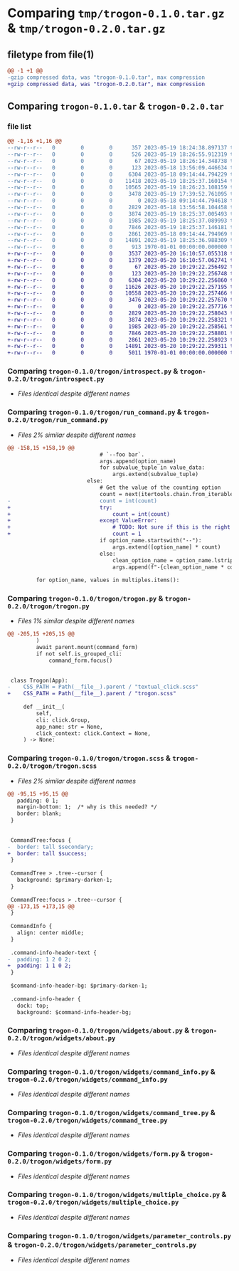 # Comparing `tmp/trogon-0.1.0.tar.gz` & `tmp/trogon-0.2.0.tar.gz`

## filetype from file(1)

```diff
@@ -1 +1 @@
-gzip compressed data, was "trogon-0.1.0.tar", max compression
+gzip compressed data, was "trogon-0.2.0.tar", max compression
```

## Comparing `trogon-0.1.0.tar` & `trogon-0.2.0.tar`

### file list

```diff
@@ -1,16 +1,16 @@
--rw-r--r--   0        0        0      357 2023-05-19 18:24:38.897137 trogon-0.1.0/README.md
--rw-r--r--   0        0        0      526 2023-05-19 18:26:55.912319 trogon-0.1.0/pyproject.toml
--rw-r--r--   0        0        0       67 2023-05-19 18:26:14.348738 trogon-0.1.0/trogon/__init__.py
--rw-r--r--   0        0        0      123 2023-05-18 13:56:09.446634 trogon-0.1.0/trogon/constants.py
--rw-r--r--   0        0        0     6304 2023-05-18 09:14:44.794229 trogon-0.1.0/trogon/introspect.py
--rw-r--r--   0        0        0    11418 2023-05-19 18:25:37.160154 trogon-0.1.0/trogon/run_command.py
--rw-r--r--   0        0        0    10565 2023-05-19 18:26:23.108159 trogon-0.1.0/trogon/trogon.py
--rw-r--r--   0        0        0     3478 2023-05-19 17:39:52.761095 trogon-0.1.0/trogon/trogon.scss
--rw-r--r--   0        0        0        0 2023-05-18 09:14:44.794618 trogon-0.1.0/trogon/widgets/__init__.py
--rw-r--r--   0        0        0     2829 2023-05-18 13:56:58.104458 trogon-0.1.0/trogon/widgets/about.py
--rw-r--r--   0        0        0     3874 2023-05-19 18:25:37.005493 trogon-0.1.0/trogon/widgets/command_info.py
--rw-r--r--   0        0        0     1985 2023-05-19 18:25:37.089993 trogon-0.1.0/trogon/widgets/command_tree.py
--rw-r--r--   0        0        0     7846 2023-05-19 18:25:37.146181 trogon-0.1.0/trogon/widgets/form.py
--rw-r--r--   0        0        0     2861 2023-05-18 09:14:44.794969 trogon-0.1.0/trogon/widgets/multiple_choice.py
--rw-r--r--   0        0        0    14891 2023-05-19 18:25:36.988309 trogon-0.1.0/trogon/widgets/parameter_controls.py
--rw-r--r--   0        0        0      913 1970-01-01 00:00:00.000000 trogon-0.1.0/PKG-INFO
+-rw-r--r--   0        0        0     3537 2023-05-20 16:10:57.055318 trogon-0.2.0/README.md
+-rw-r--r--   0        0        0     1379 2023-05-20 16:10:57.062741 trogon-0.2.0/pyproject.toml
+-rw-r--r--   0        0        0       67 2023-05-20 10:29:22.256492 trogon-0.2.0/trogon/__init__.py
+-rw-r--r--   0        0        0      123 2023-05-20 10:29:22.256748 trogon-0.2.0/trogon/constants.py
+-rw-r--r--   0        0        0     6304 2023-05-20 10:29:22.256860 trogon-0.2.0/trogon/introspect.py
+-rw-r--r--   0        0        0    11626 2023-05-20 10:29:22.257195 trogon-0.2.0/trogon/run_command.py
+-rw-r--r--   0        0        0    10558 2023-05-20 10:29:22.257466 trogon-0.2.0/trogon/trogon.py
+-rw-r--r--   0        0        0     3476 2023-05-20 10:29:22.257670 trogon-0.2.0/trogon/trogon.scss
+-rw-r--r--   0        0        0        0 2023-05-20 10:29:22.257716 trogon-0.2.0/trogon/widgets/__init__.py
+-rw-r--r--   0        0        0     2829 2023-05-20 10:29:22.258043 trogon-0.2.0/trogon/widgets/about.py
+-rw-r--r--   0        0        0     3874 2023-05-20 10:29:22.258321 trogon-0.2.0/trogon/widgets/command_info.py
+-rw-r--r--   0        0        0     1985 2023-05-20 10:29:22.258561 trogon-0.2.0/trogon/widgets/command_tree.py
+-rw-r--r--   0        0        0     7846 2023-05-20 10:29:22.258801 trogon-0.2.0/trogon/widgets/form.py
+-rw-r--r--   0        0        0     2861 2023-05-20 10:29:22.258923 trogon-0.2.0/trogon/widgets/multiple_choice.py
+-rw-r--r--   0        0        0    14891 2023-05-20 10:29:22.259311 trogon-0.2.0/trogon/widgets/parameter_controls.py
+-rw-r--r--   0        0        0     5011 1970-01-01 00:00:00.000000 trogon-0.2.0/PKG-INFO
```

### Comparing `trogon-0.1.0/trogon/introspect.py` & `trogon-0.2.0/trogon/introspect.py`

 * *Files identical despite different names*

### Comparing `trogon-0.1.0/trogon/run_command.py` & `trogon-0.2.0/trogon/run_command.py`

 * *Files 2% similar despite different names*

```diff
@@ -158,15 +158,19 @@
                             # `--foo bar`.
                             args.append(option_name)
                             for subvalue_tuple in value_data:
                                 args.extend(subvalue_tuple)
                         else:
                             # Get the value of the counting option
                             count = next(itertools.chain.from_iterable(value_data), 1)
-                            count = int(count)
+                            try:
+                                count = int(count)
+                            except ValueError:
+                                # TODO: Not sure if this is the right thing to do
+                                count = 1
                             if option_name.startswith("--"):
                                 args.extend([option_name] * count)
                             else:
                                 clean_option_name = option_name.lstrip("-")
                                 args.append(f"-{clean_option_name * count}")
 
         for option_name, values in multiples.items():
```

### Comparing `trogon-0.1.0/trogon/trogon.py` & `trogon-0.2.0/trogon/trogon.py`

 * *Files 1% similar despite different names*

```diff
@@ -205,15 +205,15 @@
         )
         await parent.mount(command_form)
         if not self.is_grouped_cli:
             command_form.focus()
 
 
 class Trogon(App):
-    CSS_PATH = Path(__file__).parent / "textual_click.scss"
+    CSS_PATH = Path(__file__).parent / "trogon.scss"
 
     def __init__(
         self,
         cli: click.Group,
         app_name: str = None,
         click_context: click.Context = None,
     ) -> None:
```

### Comparing `trogon-0.1.0/trogon/trogon.scss` & `trogon-0.2.0/trogon/trogon.scss`

 * *Files 2% similar despite different names*

```diff
@@ -95,15 +95,15 @@
   padding: 0 1;
   margin-bottom: 1;  /* why is this needed? */
   border: blank;
 }
 
 
 CommandTree:focus {
-  border: tall $secondary;
+  border: tall $success;
 }
 
 CommandTree > .tree--cursor {
   background: $primary-darken-1;
 }
 
 CommandTree:focus > .tree--cursor {
@@ -173,15 +173,15 @@
 }
 
 CommandInfo {
   align: center middle;
 }
 
 .command-info-header-text {
-  padding: 1 2 0 2;
+  padding: 1 1 0 2;
 }
 
 $command-info-header-bg: $primary-darken-1;
 
 .command-info-header {
   dock: top;
   background: $command-info-header-bg;
```

### Comparing `trogon-0.1.0/trogon/widgets/about.py` & `trogon-0.2.0/trogon/widgets/about.py`

 * *Files identical despite different names*

### Comparing `trogon-0.1.0/trogon/widgets/command_info.py` & `trogon-0.2.0/trogon/widgets/command_info.py`

 * *Files identical despite different names*

### Comparing `trogon-0.1.0/trogon/widgets/command_tree.py` & `trogon-0.2.0/trogon/widgets/command_tree.py`

 * *Files identical despite different names*

### Comparing `trogon-0.1.0/trogon/widgets/form.py` & `trogon-0.2.0/trogon/widgets/form.py`

 * *Files identical despite different names*

### Comparing `trogon-0.1.0/trogon/widgets/multiple_choice.py` & `trogon-0.2.0/trogon/widgets/multiple_choice.py`

 * *Files identical despite different names*

### Comparing `trogon-0.1.0/trogon/widgets/parameter_controls.py` & `trogon-0.2.0/trogon/widgets/parameter_controls.py`

 * *Files identical despite different names*

